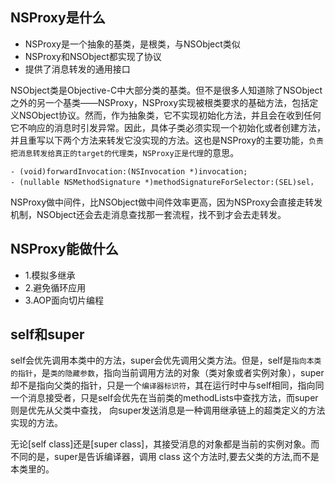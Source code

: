 ## NSProxy是什么

* NSProxy是一个抽象的基类，是根类，与NSObject类似
* NSProxy和NSObject都实现了<NSObject>协议
* 提供了消息转发的通用接口

NSObject类是Objective-C中大部分类的基类。但不是很多人知道除了NSObject之外的另一个基类——NSProxy，NSProxy实现被根类要求的基础方法，包括定义NSObject协议。然而，作为抽象类，它不实现初始化方法，并且会在收到任何它不响应的消息时引发异常。因此，具体子类必须实现一个初始化或者创建方法，并且重写以下两个方法来转发它没实现的方法。这也是NSProxy的主要功能，`负责把消息转发给真正的target的代理类`，`NSProxy正是代理`的意思。

    - (void)forwardInvocation:(NSInvocation *)invocation;
    - (nullable NSMethodSignature *)methodSignatureForSelector:(SEL)sel，

NSProxy做中间件，比NSObject做中间件效率更高，因为NSProxy会直接走转发机制，NSObject还会去走消息查找那一套流程，找不到才会去走转发。

## NSProxy能做什么

* 1.模拟多继承
* 2.避免循环应用
* 3.AOP面向切片编程

## self和super

self会优先调用本类中的方法，super会优先调用父类方法。但是，self是`指向本类的指针`，是`类的隐藏参数`，指向当前调用方法的对象（类对象或者实例对象），super却不是指向父类的指针，只是一个`编译器标识符`，其在运行时中与self相同，指向同一个消息接受者，只是self会优先在当前类的methodLists中查找方法，而super则是优先从父类中查找， 向super发送消息是一种调用继承链上的超类定义的方法实现的方法。

无论[self class]还是[super class]，其接受消息的对象都是当前的实例对象。而不同的是，super是告诉编译器，调用 class 这个方法时,要去父类的方法,而不是本类里的。